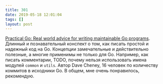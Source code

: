 ```yaml
---
title: 301
date: 2019-05-18 12:01:04
tags: []
layout: post
---
```


[Practical Go: Real world advice for writing maintainable Go programs](https://dave.cheney.net/practical-go/presentations/qcon-china.html). Длинный и познавательный конспект о том, как писать простой и надежный код на Go. Концепции замечательные и действительно полезные, а многие применимы не только для Go. Например, как писать комментарии, TODO, почему нельзя использовать имена модулей `common` и `utils`. Автор Dave Cheney, 16 человек по количеству коммитов в исходники Go. В общем, мне очень понравилось, рекомендую.
